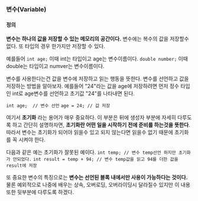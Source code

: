 ### 변수(Variable)

#### 정의

**변수는 하나의 값을 저장할 수 있는 메모리의 공간이다.**
변수에는 복수의 값을 저장할수 없다. 또 타입의 경우 한가지만 저장할 수 있다. 

예를들어 `int age;` 이때 int는 타입이고 age는 변수이름이다. `double number;` 이때 double는 타입이고 numver는 변수이름이다.

변수를 사용한다는건 값을 변수에 저장하고 읽는 행동을 뜻한다. 변수를 선언하고 값을 저장하는 방법을 알아보자. 예를들어 "24"라는 값을 age에 저장하려면 먼저 정수 타입인 int로 age변수를 선언하고 초기값 "24"를 나타내면 된다.


`int age;  // 변수 선언`
`age = 24; // 값 저장`


여기서 **초기화** 라는 용어가 매우 중요하다. 이 부분은 뒤에 생성자 부분에 자세히 다루도록 하고 간단히 설명하자면, **초기화란 어떤 일을 시작하기 전에 준비를 하는것을 뜻한다**. 따라서 변수는 초기화가 되어야 읽을수 있고 되지 않는다면 읽을수 없기 때문에 초기화를 꼭 시켜야 한다.


다음과 같은 예는 초기화가 잘못된 예이다.
`int temp; // 변수 temp선언 하지만 초기화가 안되었다.`
`int result = temp + 94; // 변수 temp값을 읽고 94를 더한 값을 result에 저장`


또 중요한 변수의 특징으로는 **변수는 선언된 블록 내에서만 사용이 가능하다는 것이다.** 
물론 예외적으로 나중에 배우는 상속, 오버로딩, 오버라이딩시 달라질수 있지만 이 내용또한 뒷부분에 다루도록 하겠다. 
